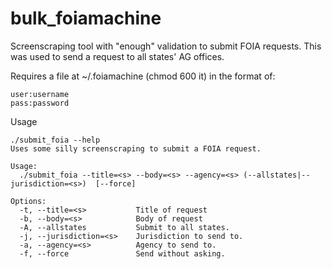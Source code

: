 # bulk_foiamachine

Screenscraping tool with "enough" validation to submit FOIA requests. This was used to send a request to all states' AG offices.

Requires a file at ~/.foiamachine (chmod 600 it) in the format of:

```
user:username
pass:password
```

Usage
```
./submit_foia --help
Uses some silly screenscraping to submit a FOIA request.

Usage: 
  ./submit_foia --title=<s> --body=<s> --agency=<s> (--allstates|--jurisdiction=<s>)  [--force]

Options:
  -t, --title=<s>           Title of request
  -b, --body=<s>            Body of request
  -A, --allstates           Submit to all states.
  -j, --jurisdiction=<s>    Jurisdiction to send to.
  -a, --agency=<s>          Agency to send to.
  -f, --force               Send without asking.
  ```
